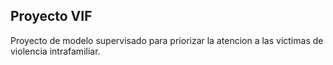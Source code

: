 ## Proyecto VIF

Proyecto de modelo supervisado para priorizar la atencion a las victimas de violencia intrafamiliar.